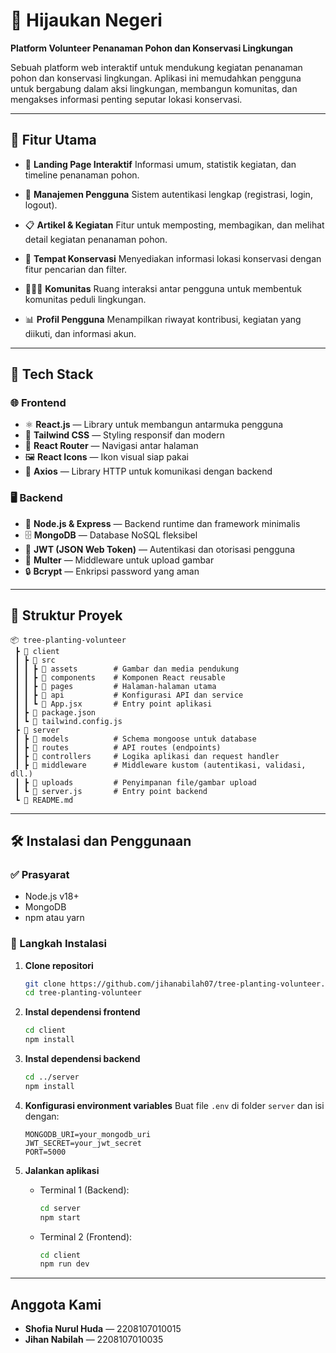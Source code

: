 # 🌱 Hijaukan Negeri

**Platform Volunteer Penanaman Pohon dan Konservasi Lingkungan**

Sebuah platform web interaktif untuk mendukung kegiatan penanaman pohon dan konservasi lingkungan. Aplikasi ini memudahkan pengguna untuk bergabung dalam aksi lingkungan, membangun komunitas, dan mengakses informasi penting seputar lokasi konservasi.

---

## 🚀 Fitur Utama

* 🌿 **Landing Page Interaktif**
  Informasi umum, statistik kegiatan, dan timeline penanaman pohon.

* 👥 **Manajemen Pengguna**
  Sistem autentikasi lengkap (registrasi, login, logout).

* 📋 **Artikel & Kegiatan**
  Fitur untuk memposting, membagikan, dan melihat detail kegiatan penanaman pohon.

* 🌳 **Tempat Konservasi**
  Menyediakan informasi lokasi konservasi dengan fitur pencarian dan filter.

* 🧑‍🤝‍🧑 **Komunitas**
  Ruang interaksi antar pengguna untuk membentuk komunitas peduli lingkungan.

* 📊 **Profil Pengguna**
  Menampilkan riwayat kontribusi, kegiatan yang diikuti, dan informasi akun.

---

## 🧩 Tech Stack

### 🌐 Frontend

* ⚛️ **React.js** — Library untuk membangun antarmuka pengguna
* 🎨 **Tailwind CSS** — Styling responsif dan modern
* 🧭 **React Router** — Navigasi antar halaman
* 🖼️ **React Icons** — Ikon visual siap pakai
* 📡 **Axios** — Library HTTP untuk komunikasi dengan backend

### 🖥️ Backend

* 🚀 **Node.js & Express** — Backend runtime dan framework minimalis
* 🗄️ **MongoDB** — Database NoSQL fleksibel
* 🔐 **JWT (JSON Web Token)** — Autentikasi dan otorisasi pengguna
* 📁 **Multer** — Middleware untuk upload gambar
* 🔒 **Bcrypt** — Enkripsi password yang aman

---

## 📁 Struktur Proyek

```
📦 tree-planting-volunteer
 ┣ 📂 client
 ┃ ┣ 📂 src
 ┃ ┃ ┣ 📂 assets        # Gambar dan media pendukung
 ┃ ┃ ┣ 📂 components    # Komponen React reusable
 ┃ ┃ ┣ 📂 pages         # Halaman-halaman utama
 ┃ ┃ ┣ 📂 api           # Konfigurasi API dan service
 ┃ ┃ ┗ 📜 App.jsx       # Entry point aplikasi
 ┃ ┣ 📜 package.json
 ┃ ┗ 📜 tailwind.config.js
 ┣ 📂 server
 ┃ ┣ 📂 models          # Schema mongoose untuk database
 ┃ ┣ 📂 routes          # API routes (endpoints)
 ┃ ┣ 📂 controllers     # Logika aplikasi dan request handler
 ┃ ┣ 📂 middleware      # Middleware kustom (autentikasi, validasi, dll.)
 ┃ ┣ 📂 uploads         # Penyimpanan file/gambar upload
 ┃ ┗ 📜 server.js       # Entry point backend
 ┗ 📜 README.md
```

---

## 🛠️ Instalasi dan Penggunaan

### ✅ Prasyarat

* Node.js v18+
* MongoDB
* npm atau yarn

### 🔧 Langkah Instalasi

1. **Clone repositori**

   ```bash
   git clone https://github.com/jihanabilah07/tree-planting-volunteer.git
   cd tree-planting-volunteer
   ```

2. **Instal dependensi frontend**

   ```bash
   cd client
   npm install
   ```

3. **Instal dependensi backend**

   ```bash
   cd ../server
   npm install
   ```

4. **Konfigurasi environment variables**
   Buat file `.env` di folder `server` dan isi dengan:

   ```env
   MONGODB_URI=your_mongodb_uri
   JWT_SECRET=your_jwt_secret
   PORT=5000
   ```

5. **Jalankan aplikasi**

   * Terminal 1 (Backend):

     ```bash
     cd server
     npm start
     ```

   * Terminal 2 (Frontend):

     ```bash
     cd client
     npm run dev
     ```

---

## Anggota Kami

* **Shofia Nurul Huda** — 2208107010015
* **Jihan Nabilah** — 2208107010035

